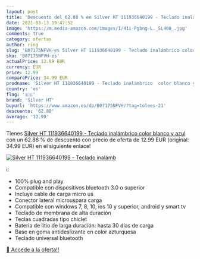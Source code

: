 ```yaml
---
layout: post
title: 'Descuento del 62.88 % en Silver HT 111936640199 - Teclado inalámb'
date: 2021-03-13 19:47:52
image: 'https://m.media-amazon.com/images/I/41i-Pgbng-L._SL400_.jpg'
comments: true
category: ofertas
author: ring
slug: 'B07175NFVH-es Silver HT 111936640199 - Teclado inalámbrico color blanco...'
sku: 'B07175NFVH-es'
actualPrice: 12.99 EUR
currency: EUR
price: 12.99
comparePrice: 34.99 EUR
prodname: 'Silver HT 111936640199 - Teclado inalámbrico  color blanco y azul'
country: 'es'
flag: '🇪🇸'
brand: 'Silver HT'
buyurl: 'https://www.amazon.es/dp/B07175NFVH/?tag=tolees-21'
descuento: '62.88'
average: '12.99'
---
```


Tienes [Silver HT 111936640199 - Teclado inalámbrico  color blanco y azul](https://www.amazon.es/dp/B07175NFVH/?tag=tolees-21) con un 62.88 % de descuento con precio de oferta de 12.99 EUR (original: 34.99 EUR) en el siguiente enlace!

[![Silver HT 111936640199 - Teclado inalámb](https://m.media-amazon.com/images/I/41i-Pgbng-L._SL400_.jpg)](https://www.amazon.es/dp/B07175NFVH/?tag=tolees-21)

ℹ️:

- 100% plug and play
- Compatible con dispositivos bluetooth 3.0 o superior
- Incluye cable de carga micro us
- Conector lateral microuspara carga
- Compatible con windows 7, 8, 10, ios 10 y superior, android y smart tv
- Teclado de membrana de alta duración
- Teclas cuadradas tipo chiclet
- Batería de litio de larga duración: hasta 30 días de carga
- Base en goma antideslizante en color azturquesa
- Teclado universal bluetooth

[🛒 Accede a la oferta!!](https://www.amazon.es/dp/B07175NFVH/?tag=tolees-21)
